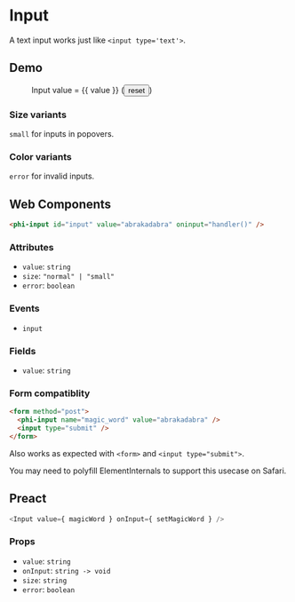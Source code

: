 # Input

A text input works just like `<input type='text'>`.

## Demo

<script setup>
import { ref } from "vue";
const value = ref("abrakadabra");
const reset = () => value.value = "abrakadabra";
</script>

<figure>
  <phi-input :value="value" @input="value = $event.target.value" />
  <p>
    Input value = {{ value }}
    (<button @click="reset">reset</button>)
  </p>
</figure>

### Size variants

`small` for inputs in popovers.

<figure>
  <phi-input size="small" value="abrakadabra" />
</figure>

### Color variants

`error` for invalid inputs.

<figure>
  <phi-input error value="adracabadra" />
</figure>

## Web Components

```html
<phi-input id="input" value="abrakadabra" oninput="handler()" />
```

### Attributes

- `value`: `string`
- `size`: `"normal" | "small"`
- `error`: `boolean`

### Events

- `input`

### Fields

- `value`: `string`

### Form compatiblity

```html
<form method="post">
  <phi-input name="magic_word" value="abrakadabra" />
  <input type="submit" />
</form>
```

Also works as expected with `<form>` and `<input type="submit">`.

You may need to polyfill ElementInternals to support this usecase on Safari.

## Preact

```js
<Input value={ magicWord } onInput={ setMagicWord } />
```

### Props

- `value`: `string`
- `onInput`: `string -> void`
- `size`: `string`
- `error`: `boolean`
